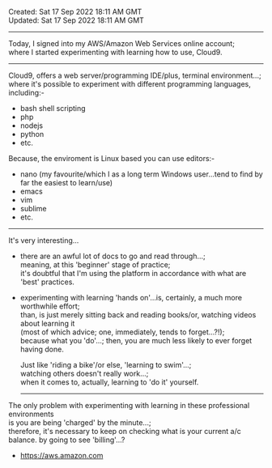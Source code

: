 Created: Sat 17 Sep 2022 18:11 AM GMT  
Updated: Sat 17 Sep 2022 18:11 AM GMT

-----

Today, I signed into my AWS/Amazon Web Services online account;      
where I started experimenting with learning how to use, Cloud9.  

-----

Cloud9, offers a web server/programming IDE/plus, terminal environment...;    
where it's possible to experiment with different programming languages, including:-    

- bash shell scripting  
- php  
- nodejs  
- python  
- etc. 

Because, the enviroment is Linux based you can use editors:-  

- nano  (my favourite/which I as a long term Windows user...tend to find by far the easiest to learn/use)       
- emacs    
- vim  
- sublime  
- etc.  

-----

It's very interesting...  

- there are an awful lot of docs to go and read through...;        
  meaning, at this 'beginner' stage of practice;     
  it's doubtful that I'm using the platform in accordance with what are 'best' practices.    

- experimenting with learning 'hands on'...is, certainly, a much more worthwhile effort;        
  than, is just merely sitting back and reading books/or, watching videos about learning it      
  (most of which advice; one, immediately, tends to forget...?!);    
  because what you 'do'...; then, you are much less likely to ever forget having done.    
  
  Just like 'riding a bike'/or else, 'learning to swim'...;     
  watching others doesn't really work...;  
  when it comes to, actually, learning to 'do it' yourself.    
  
  -----
  
The only problem with experimenting with learning in these professional environments  
is you are being 'charged' by the minute...;   
therefore, it's necessary to keep on checking what is your current a/c balance. by going to see 'billing'...?

- https://aws.amazon.com  
  

